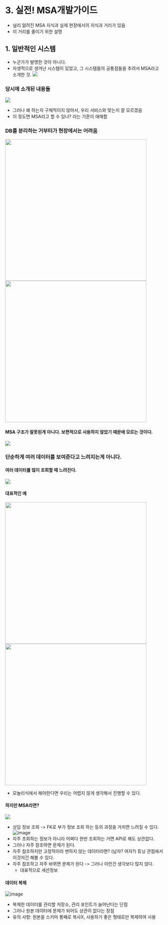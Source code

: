 # 3. 실전! MSA개발가이드
- 널리 알려진 MSA 지식과 실제 현장에서의 지식과 거리가 있음
- 이 거리를 줄이기 위한 설명

## 1. 일반적인 시스템
- 누군가가 발명한 것이 아니다.
- 자생적으로 생겨난 시스템이 있었고, 그 시스템들의 공통점들을 추려서 MSA라고 소개한 것.
<img src="https://github.com/user-attachments/assets/afdf6b00-7908-4f32-8f2c-38d3d60745c7"></img>

### 당시에 소개된 내용들
<img src="https://github.com/user-attachments/assets/1756dd2e-81ea-4b81-848a-46b19a2105e2" ></img>
- 그러나 왜 하는지 구체적이지 않아서, 우리 서비스와 맞는지 잘 모르겠음
- 이 정도면 MSA라고 할 수 있나? 라는 기준이 애매함

### DB를 분리하는 거부터가 현장에서는 어려움
<img src="https://github.com/user-attachments/assets/e7ceadde-06a1-4aab-b0b1-4cf7081d522b" width="450px" height=""></img>
<img src="https://github.com/user-attachments/assets/402f36aa-df9a-4f72-ab9c-c5982a1739e6b" width="450px" height=""></img>

#### MSA 구조가 잘못된게 아니다. 보편적으로 사용하지 않았기 때문에 모르는 것이다.
<img src="https://github.com/user-attachments/assets/bc99b3cd-d0df-4b16-a1a1-21edba5339ac"></img>

### 단순하게 여러 데이터를 보여준다고 느려지는게 아니다.
#### 여러 데이터를 많이 조회할 때 느려진다.
<img src="https://github.com/user-attachments/assets/1369a55d-eedc-4251-b237-d37c5f26f0b3"></img>

#### 대표적인 예
<img src="https://github.com/user-attachments/assets/2bb9b5b1-0f74-404b-a92c-d734eb8e2603" width="450px" height=""></img>
<img src="https://github.com/user-attachments/assets/0e599f2f-efb7-47cc-b6b7-1212e2b9438d" width="450px" height=""></img>
- 모놀리식에서 해야한다면 우리는 어렵지 않게 생각해서 진행할 수 있다.

#### 하지만 MSA라면?
<img src="https://github.com/user-attachments/assets/8ad6ca22-93ab-43ea-aae5-ad57c2750397"></img>
- 상담 정보 조회 -> FK로 부가 정보 조회 하는 등의 과정을 거치면 느려질 수 있다.
![image](https://github.com/user-attachments/assets/bd7f6fd3-fea4-47d8-8919-9802e0530c55)
- 자주 초회하는 정보가 아니라 어쩌다 한번 조회하는 거면 API로 해도 상관없다.
- 그러나 자주 참조하면 문제가 된다.
- 자주 참조하지만 고정적이라 변하지 않는 데이터라면? (남자? 여자?) 튜닝 관점에서 이것저건 해볼 수 있다.
- 자주 참조하고 자주 바뀌면 문제가 된다 -> 그러나 이런건 생각보다 많지 않다.
    - 대표적으로 세션정보

#### 데이터 복제
![image](https://github.com/user-attachments/assets/27c957fb-63e1-4813-9f7f-58e1b9c24050)
- 복제한 데이터를 관리할 저장소, 관리 포인트가 늘어난다는 단점
- 그러나 원본 데이터에 문제가 되어도 상관이 없다는 장점
- 유의 사항: 원본을 스키마 통째로 복사X, 사용하기 좋은 형태로만 복제하여 사용

